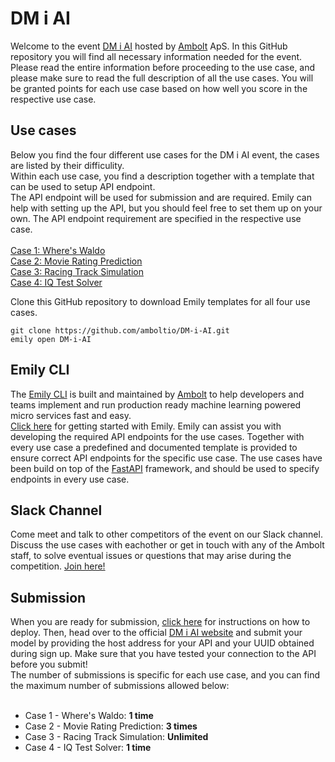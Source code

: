 # DM i AI
Welcome to the event <a href="https://dmiai.dk/">DM i AI</a> hosted by <a href="https://ambolt.io/">Ambolt</a> ApS.
In this GitHub repository you will find all necessary information needed for the event. Please read the entire information before proceeding to the use case, and please make sure to read the full description of all the use cases. You will be granted points for each use case based on how well you score in the respective use case.


<h2>Use cases</h2>
Below you find the four different use cases for the  DM i AI event, the cases are listed by their difficulity. <br>
Within each use case, you find a description together with a template that can be used to setup API endpoint. <br> 
The API endpoint will be used for submission and are required. Emily can help with setting up the API, but you should feel free to set them up on your own. The API endpoint requirement are specified in the respective use case. <br> <br>
<a href="https://github.com/amboltio/DM-i-AI/tree/main/cases/wheres_waldo">Case 1: Where's Waldo</a> <br>
<a href="https://github.com/amboltio/DM-i-AI/tree/main/cases/movie_reviews">Case 2: Movie Rating Prediction</a> <br>
<a href="https://github.com/amboltio/DM-i-AI/tree/main/cases/race_game">Case 3: Racing Track Simulation</a> <br>
<a href="https://github.com/amboltio/DM-i-AI/tree/main/cases/iq_test">Case 4: IQ Test Solver</a> <br>

Clone this GitHub repository to download Emily templates for all four use cases.
```
git clone https://github.com/amboltio/DM-i-AI.git
emily open DM-i-AI
```

<h2>Emily CLI</h2>
The <a href="https://ambolt.io/emily-ai/">Emily CLI</a> is built and maintained by <a href="https://ambolt.io/">Ambolt</a> to help developers and teams implement and run production ready machine learning powered micro services fast and easy. <br>
<a href="https://github.com/amboltio/DM-i-AI/tree/main/Case1">Click here</a> for getting started with Emily. Emily can assist you with developing the required API endpoints for the use cases. Together with every use case a predefined and documented template is provided to ensure correct API endpoints for the specific use case.
The use cases have been build on top of the <a href="https://fastapi.tiangolo.com/">FastAPI</a> framework, and should be used to specify endpoints in every use case.

<h2>Slack Channel</h2>
Come meet and talk to other competitors of the event on our Slack channel. Discuss the use cases with eachother or get in touch with any of the Ambolt staff, to solve eventual issues or questions that may arise during the competition. <a href="https://join.slack.com/t/ambolt-workspace/shared_invite/zt-x3v58h8z-3R2NX62fjoxRyXAabx1wIQ">Join here!</a> <br>


<h2>Submission</h2>
When you are ready for submission, <a href="https://dmiai.dk/guide/deploy">click here</a> for instructions on how to deploy. Then, head over to the official <a href="https://dmiai.dk/">DM i AI website</a> and submit your model by providing the host address for your API and your UUID obtained during sign up. Make sure that you have tested your connection to the API before you submit!<br>
The number of submissions is specific for each use case, and you can find the maximum number of submissions allowed below: <br> <br>

* Case 1 - Where's Waldo: **1 time** <br>
* Case 2 - Movie Rating Prediction: **3 times** <br>
* Case 3 - Racing Track Simulation: **Unlimited** <br>
* Case 4 - IQ Test Solver: **1 time** <br>
